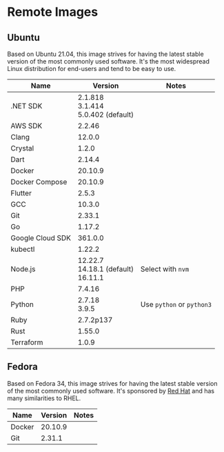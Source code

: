 # Remote Images

## Ubuntu

Based on Ubuntu 21.04, this image strives for having the latest stable version of the most commonly used software. It's the most widespread Linux distribution for end-users and tend to be easy to use.

<!-- BEGIN GENERATED SECTION: ubuntu -->

| Name | Version | Notes |
| ---- | ------- | ----- |
| .NET SDK | 2.1.818<br>3.1.414<br>5.0.402 (default) |
| AWS SDK | 2.2.46 |
| Clang | 12.0.0 |
| Crystal | 1.2.0 |
| Dart | 2.14.4 |
| Docker | 20.10.9 |
| Docker Compose | 20.10.9 |
| Flutter | 2.5.3 |
| GCC | 10.3.0 |
| Git | 2.33.1 |
| Go | 1.17.2 |
| Google Cloud SDK | 361.0.0 |
| kubectl | 1.22.2 |
| Node.js | 12.22.7<br>14.18.1 (default)<br>16.11.1 | Select with `nvm` |
| PHP | 7.4.16 |
| Python | 2.7.18<br>3.9.5 | Use `python` or `python3` |
| Ruby | 2.7.2p137 |
| Rust | 1.55.0 |
| Terraform | 1.0.9 |

<!-- END GENERATED SECTION: ubuntu -->

## Fedora

Based on Fedora 34, this image strives for having the latest stable version of the most commonly used software. It's sponsored by [Red Hat](https://www.redhat.com/) and has many similarities to RHEL.

<!-- BEGIN GENERATED SECTION: fedora -->

| Name | Version | Notes |
| ---- | ------- | ----- |
| Docker | 20.10.9 |
| Git | 2.31.1 |

<!-- END GENERATED SECTION: fedora -->
